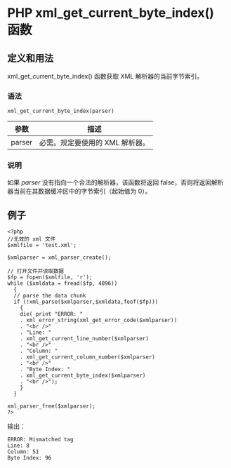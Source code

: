 # PHP xml_get_current_byte_index() 函数



## 定义和用法

xml_get_current_byte_index() 函数获取 XML 解析器的当前字节索引。

### 语法

```
xml_get_current_byte_index(parser)
```

| 参数 | 描述 |
| --- | --- |
| parser | 必需。规定要使用的 XML 解析器。 |

### 说明

如果 _parser_ 没有指向一个合法的解析器，该函数将返回 false，否则将返回解析器当前在其数据缓冲区中的字节索引（起始值为 0）。

## 例子

```
<?php
//无效的 xml 文件
$xmlfile = 'test.xml';

$xmlparser = xml_parser_create();

// 打开文件并读取数据
$fp = fopen($xmlfile, 'r');
while ($xmldata = fread($fp, 4096)) 
  {
  // parse the data chunk
  if (!xml_parse($xmlparser,$xmldata,feof($fp))) 
    {
    die( print "ERROR: "
    . xml_error_string(xml_get_error_code($xmlparser))
    . "<br />"
    . "Line: "
    . xml_get_current_line_number($xmlparser)
    . "<br />"
    . "Column: "
    . xml_get_current_column_number($xmlparser)
    . "<br />"
    . "Byte Index: "
    . xml_get_current_byte_index($xmlparser)
    . "<br />");
    }
  }

xml_parser_free($xmlparser);
?>
```

输出：

```
ERROR: Mismatched tag
Line: 8
Column: 51
Byte Index: 96
```



